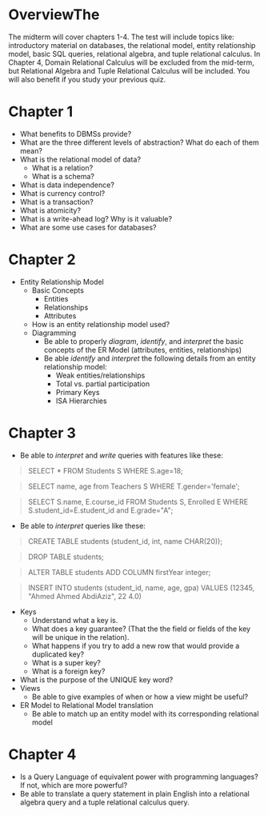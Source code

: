 # OverviewThe

The midterm will cover chapters 1-4.  The test will include topics like: introductory material on databases, the relational model, entity relationship model, basic SQL queries, relational algebra, and tuple relational calculus.  In Chapter 4, Domain Relational Calculus will be excluded from the mid-term, but Relational Algebra and Tuple Relational Calculus will be included. You will also benefit if you study your previous quiz.


# Chapter 1
* What benefits to DBMSs provide?
* What are the three different levels of abstraction?  What do each of them mean?
* What is the relational model of data?
  - What is a relation?
  - What is a schema?
* What is data independence?
* What is currency control?
* What is a transaction?
* What is atomicity?
* What is a write-ahead log? Why is it valuable?
* What are some use cases for databases?

# Chapter 2
* Entity Relationship Model
  - Basic Concepts
    - Entities
    - Relationships
    - Attributes
  - How is an entity relationship model used?
  - Diagramming
    - Be able to properly *diagram*, *identify*, and *interpret* the basic concepts of the ER Model (attributes, entities, relationships)
    - Be able *identify* and *interpret* the following details from an entity relationship model:
      - Weak entities/relationships
      - Total vs. partial participation
      - Primary Keys
      - ISA Hierarchies

# Chapter 3
* Be able to *interpret* and *write* queries with features like these:

> SELECT * FROM Students S
WHERE S.age=18;

> SELECT name, age from Teachers S
WHERE T.gender='female';

> SELECT S.name, E.course_id FROM Students S, Enrolled E WHERE S.student_id=E.student_id and E.grade="A";

* Be able to *interpret* queries like these:

> CREATE TABLE students (student_id, int, name CHAR(20));

> DROP TABLE students;

> ALTER TABLE students ADD COLUMN firstYear integer;

> INSERT INTO students (student_id, name, age, gpa) VALUES (12345, "Ahmed Ahmed AbdiAziz", 22 4.0)

* Keys
  - Understand what a key is.  
  - What does a key guarantee? (That the the field or fields of the key will be unique in the relation).  
  - What happens if you try to add a new row that would provide a duplicated key?
  - What is a super key?
  - What is a foreign key?
* What is the purpose of the UNIQUE key word?
* Views
  - Be able to give examples of when or how a view might be useful?
* ER Model to Relational Model translation
  - Be able to match up an entity model with its corresponding relational model

# Chapter 4
* Is a Query Language of equivalent power with programming languages?  If not, which are more powerful?
* Be able to translate a query statement in plain English into a relational algebra query and a tuple relational calculus query.
